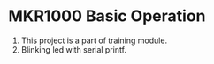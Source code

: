 # MKR1000 Basic Operation
1. This project is a part of training module.
2. Blinking led with serial printf.
